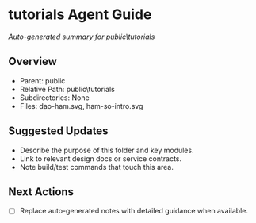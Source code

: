 ﻿# tutorials Agent Guide
*Auto-generated summary for public\tutorials*

## Overview
- Parent: public
- Relative Path: public\tutorials
- Subdirectories: None
- Files: dao-ham.svg, ham-so-intro.svg

## Suggested Updates
- Describe the purpose of this folder and key modules.
- Link to relevant design docs or service contracts.
- Note build/test commands that touch this area.

## Next Actions
- [ ] Replace auto-generated notes with detailed guidance when available.
